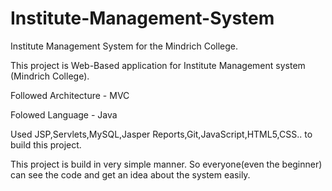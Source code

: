 # Institute-Management-System
Institute Management System for the Mindrich College.


This project is Web-Based application for Institute Management system (Mindrich College).

Followed Architecture - MVC

Folowed Language - Java

Used JSP,Servlets,MySQL,Jasper Reports,Git,JavaScript,HTML5,CSS.. to build this project.

This project is build in very simple manner. So everyone(even the beginner) can see the code and get an idea about the system easily.
